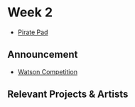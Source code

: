 # Week 2

+ [Pirate Pad](http://piratepad.net/8obaXxyr72)

## Announcement

+ [Watson Competition](https://blogs.baruch.cuny.edu/ibmwatson/)

## Relevant Projects & Artists

## 